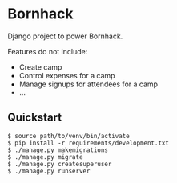 # Bornhack

Django project to power Bornhack.

Features do not include:
- Create camp
- Control expenses for a camp
- Manage signups for attendees for a camp
- ...

## Quickstart

    $ source path/to/venv/bin/activate
    $ pip install -r requirements/development.txt
    $ ./manage.py makemigrations
    $ ./manage.py migrate
    $ ./manage.py createsuperuser
    $ ./manage.py runserver
